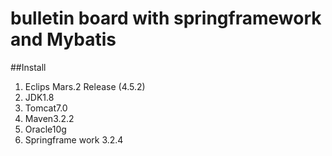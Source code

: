 # bulletin board with springframework and Mybatis

##Install 
1. Eclips Mars.2 Release (4.5.2)
2. JDK1.8
3. Tomcat7.0
4. Maven3.2.2
5. Oracle10g
6. Springframe work 3.2.4
